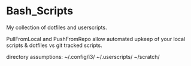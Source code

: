 # Bash_Scripts

My collection of dotfiles and userscripts.

PullFromLocal and PushFromRepo allow automated upkeep of your local scripts & dotfiles vs git tracked scripts.

directory assumptions:
~/.config/i3/
~/.userscripts/
~/scratch/

